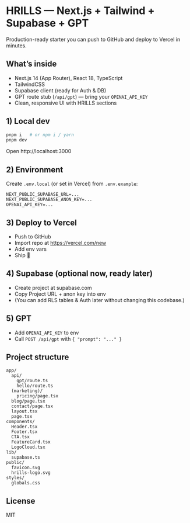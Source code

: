 # HRILLS — Next.js + Tailwind + Supabase + GPT

Production-ready starter you can push to GitHub and deploy to Vercel in minutes.

## What’s inside
- Next.js 14 (App Router), React 18, TypeScript
- TailwindCSS
- Supabase client (ready for Auth & DB)
- GPT route stub (`/api/gpt`) — bring your `OPENAI_API_KEY`
- Clean, responsive UI with HRILLS sections

## 1) Local dev
```bash
pnpm i   # or npm i / yarn
pnpm dev
```
Open http://localhost:3000

## 2) Environment
Create `.env.local` (or set in Vercel) from `.env.example`:
```
NEXT_PUBLIC_SUPABASE_URL=...
NEXT_PUBLIC_SUPABASE_ANON_KEY=...
OPENAI_API_KEY=...
```

## 3) Deploy to Vercel
- Push to GitHub
- Import repo at https://vercel.com/new
- Add env vars
- Ship 🚀

## 4) Supabase (optional now, ready later)
- Create project at supabase.com
- Copy Project URL + anon key into env
- (You can add RLS tables & Auth later without changing this codebase.)

## 5) GPT
- Add `OPENAI_API_KEY` to env
- Call `POST /api/gpt` with `{ "prompt": "..." }`

## Project structure
```
app/
  api/
    gpt/route.ts
    hello/route.ts
  (marketing)/
    pricing/page.tsx
  blog/page.tsx
  contact/page.tsx
  layout.tsx
  page.tsx
components/
  Header.tsx
  Footer.tsx
  CTA.tsx
  FeatureCard.tsx
  LogoCloud.tsx
lib/
  supabase.ts
public/
  favicon.svg
  hrills-logo.svg
styles/
  globals.css
```

## License
MIT
